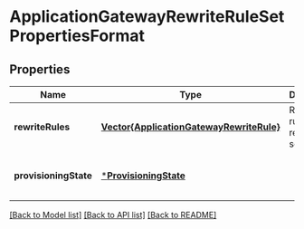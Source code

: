 # ApplicationGatewayRewriteRuleSetPropertiesFormat


## Properties
Name | Type | Description | Notes
------------ | ------------- | ------------- | -------------
**rewriteRules** | [**Vector{ApplicationGatewayRewriteRule}**](ApplicationGatewayRewriteRule.md) | Rewrite rules in the rewrite rule set. | [optional] [default to nothing]
**provisioningState** | [***ProvisioningState**](ProvisioningState.md) |  | [optional] [default to nothing]


[[Back to Model list]](../README.md#models) [[Back to API list]](../README.md#api-endpoints) [[Back to README]](../README.md)


